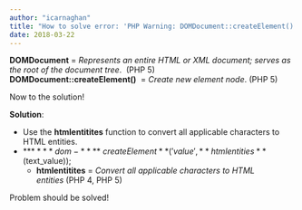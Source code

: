 ```yaml
---
author: "icarnaghan"
title: "How to solve error: 'PHP Warning: DOMDocument::createElement(): unterminated entity reference' when creating a new element using the DOMDocument object model"
date: 2018-03-22
---
```


**DOMDocument** \= _Represents an entire HTML or XML document; serves as the root of the document tree_.  (PHP 5) **DOMDocument::createElement()**  \= _Create new element node_. (PHP 5)

Now to the solution!

**Solution**:

- Use the **htmlentitites** function to convert all applicable characters to HTML entities.
- **$****dom-****\>createElement**('value', **htmlentities**($text\_value));
    - **htmlentitites** \= _Convert all applicable characters to HTML entities_ (PHP 4, PHP 5)

Problem should be solved!
